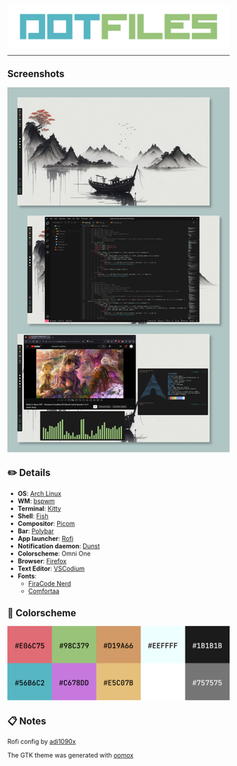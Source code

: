 ![Logo](dotfiles-logo.png)

---

## Screenshots
![Screenshots](screenshots.png)

## :pencil2: Details

- **OS**: [Arch Linux](https://archlinux.org/)
- **WM**: [bspwm](https://github.com/baskerville/bspwm)
- **Terminal**: [Kitty](https://sw.kovidgoyal.net/kitty/)
- **Shell**: [Fish](https://fishshell.com/)
- **Compositor**: [Picom](https://github.com/jonaburg/picom)
- **Bar**: [Polybar](https://polybar.github.io/)
- **App launcher**: [Rofi](https://github.com/davatorium/rofi)
- **Notification daemon**: [Dunst](https://github.com/dunst-project/dunst)
- **Colorscheme**: Omni One
- **Browser**: [Firefox](https://www.mozilla.org/en-US/firefox/new/)
- **Text Editor**: [VSCodium](https://vscodium.com/)
- **Fonts**:
  - [FiraCode Nerd](https://www.nerdfonts.com/font-downloads)
  - [Comfortaa](https://fonts.google.com/specimen/Comfortaa)

## :art: Colorscheme

![Colorscheme](colorscheme.png)

## :clipboard: Notes

Rofi config by [adi1090x](https://github.com/adi1090x/rofi)

The GTK theme was generated with [oomox](https://github.com/themix-project/oomox)
